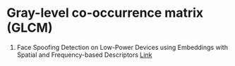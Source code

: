 # Gray-level co-occurrence matrix (GLCM)

1. Face Spoofing Detection on Low-Power Devices
using Embeddings with Spatial and
Frequency-based Descriptors  [Link](https://drive.google.com/file/d/1OnHRqrpZBvQ5o7L_VZAXZ78aozU_SgSW/view?usp=sharing)